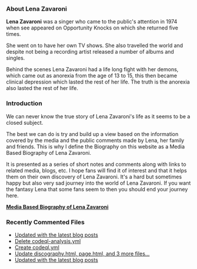 ### About Lena Zavaroni

<p><strong>Lena Zavaroni</strong> was a singer who came to the public's attention in 1974 when see appeared on Opportunity Knocks on which she returned five times.</p>

<p>She went on to have her own TV shows. She also travelled the world and despite not being a recording artist released a number of albums and singles.</p>

<p>Behind the scenes Lena Zavaroni had a life long fight with her demons, which came out as anorexia from the age of 13 to 15, this then became clinical depression which lasted the rest of her life. The truth is the anorexia also lasted the rest of her life.</p>

### Introduction

<p>We can never know the true story of Lena Zavaroni's life as it seems to be a closed subject.</p>

<p>The best we can do is try and build up a view based on the information covered by the media and the public comments made by Lena, her family and friends. This is why I define the Biography on this website as a Media Based Biography of Lena Zavaroni.</p>

<p>It is presented as a series of short notes and comments along with links to related media, blogs, etc. I hope fans will find it of interest and that it helps them on their own discovery of Lena Zavaroni. It's a hard but sometimes happy but also very sad journey into the world of Lena Zavaroni. If you want the fantasy Lena that some fans seem to then you should end your journey here.</p>

<a href="https://fanzoflenazavaroni.github.io/biography/lena-zavaroni/"><strong>Media Based Biography of Lena Zavaroni</strong></a>

### Recently Commented Files

<!-- BLOG-POST-LIST:START -->
- [Updated with the latest blog posts](https://github.com/FanzOfLenaZavaroni/fanzoflenazavaroni.github.io/commit/4384751d628b07446d0a5ba6034fdc57624477f8)
- [Delete codeql-analysis.yml](https://github.com/FanzOfLenaZavaroni/fanzoflenazavaroni.github.io/commit/fea8458cd28f8f5f1257f81e9605dea51b26af3f)
- [Create codeql.yml](https://github.com/FanzOfLenaZavaroni/fanzoflenazavaroni.github.io/commit/7299817160621378a83ac26c5d15d0b921e8f981)
- [Update discography.html, page.html, and 3 more files...](https://github.com/FanzOfLenaZavaroni/fanzoflenazavaroni.github.io/commit/ae608455a064a5c0a71708dccdd9ac6420acdb38)
- [Updated with the latest blog posts](https://github.com/FanzOfLenaZavaroni/fanzoflenazavaroni.github.io/commit/89fea7e14fbb258471cffc8bc4f5791c266ccf41)
<!-- BLOG-POST-LIST:END -->
